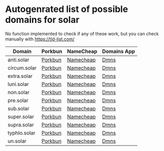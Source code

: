 # Autogenrated list of possible domains for solar

No function implemented to check if any of these work, but you can check manually with https://tld-list.com/

| Domain | Porkbun | NameCheap | Domains App |
|---|---|---|---|
| anti.solar | [Porkbun](https://porkbun.com/checkout/search?prb=e814663da1&tlds=&idnLanguage=&search=search&q=anti.solar) | [Namecheap](https://www.namecheap.com/domains/registration/results/?domain=anti.solar) | [Dmns](https://dmns.app/domains?q=anti.solar) |
| circum.solar | [Porkbun](https://porkbun.com/checkout/search?prb=e814663da1&tlds=&idnLanguage=&search=search&q=circum.solar) | [Namecheap](https://www.namecheap.com/domains/registration/results/?domain=circum.solar) | [Dmns](https://dmns.app/domains?q=circum.solar) |
| extra.solar | [Porkbun](https://porkbun.com/checkout/search?prb=e814663da1&tlds=&idnLanguage=&search=search&q=extra.solar) | [Namecheap](https://www.namecheap.com/domains/registration/results/?domain=extra.solar) | [Dmns](https://dmns.app/domains?q=extra.solar) |
| luni.solar | [Porkbun](https://porkbun.com/checkout/search?prb=e814663da1&tlds=&idnLanguage=&search=search&q=luni.solar) | [Namecheap](https://www.namecheap.com/domains/registration/results/?domain=luni.solar) | [Dmns](https://dmns.app/domains?q=luni.solar) |
| non.solar | [Porkbun](https://porkbun.com/checkout/search?prb=e814663da1&tlds=&idnLanguage=&search=search&q=non.solar) | [Namecheap](https://www.namecheap.com/domains/registration/results/?domain=non.solar) | [Dmns](https://dmns.app/domains?q=non.solar) |
| pre.solar | [Porkbun](https://porkbun.com/checkout/search?prb=e814663da1&tlds=&idnLanguage=&search=search&q=pre.solar) | [Namecheap](https://www.namecheap.com/domains/registration/results/?domain=pre.solar) | [Dmns](https://dmns.app/domains?q=pre.solar) |
| sub.solar | [Porkbun](https://porkbun.com/checkout/search?prb=e814663da1&tlds=&idnLanguage=&search=search&q=sub.solar) | [Namecheap](https://www.namecheap.com/domains/registration/results/?domain=sub.solar) | [Dmns](https://dmns.app/domains?q=sub.solar) |
| super.solar | [Porkbun](https://porkbun.com/checkout/search?prb=e814663da1&tlds=&idnLanguage=&search=search&q=super.solar) | [Namecheap](https://www.namecheap.com/domains/registration/results/?domain=super.solar) | [Dmns](https://dmns.app/domains?q=super.solar) |
| supra.solar | [Porkbun](https://porkbun.com/checkout/search?prb=e814663da1&tlds=&idnLanguage=&search=search&q=supra.solar) | [Namecheap](https://www.namecheap.com/domains/registration/results/?domain=supra.solar) | [Dmns](https://dmns.app/domains?q=supra.solar) |
| typhlo.solar | [Porkbun](https://porkbun.com/checkout/search?prb=e814663da1&tlds=&idnLanguage=&search=search&q=typhlo.solar) | [Namecheap](https://www.namecheap.com/domains/registration/results/?domain=typhlo.solar) | [Dmns](https://dmns.app/domains?q=typhlo.solar) |
| un.solar | [Porkbun](https://porkbun.com/checkout/search?prb=e814663da1&tlds=&idnLanguage=&search=search&q=un.solar) | [Namecheap](https://www.namecheap.com/domains/registration/results/?domain=un.solar) | [Dmns](https://dmns.app/domains?q=un.solar) |
